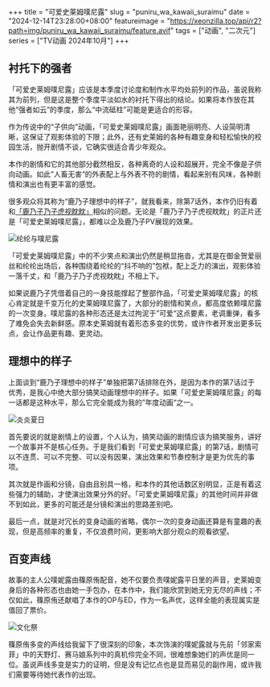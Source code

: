 +++
title = "可爱史莱姆噗尼露"
slug = "puniru_wa_kawaii_suraimu"
date = "2024-12-14T23:28:00+08:00"
featureimage = "https://xeonzilla.top/api/r2?path=img/puniru_wa_kawaii_suraimu/feature.avif"
tags = ["动画", "二次元"]
series = ["TV动画 2024年10月"]
+++
## 衬托下的强者
「可爱史莱姆噗尼露」应该是本季度讨论度和制作水平均处前列的作品，虽说我称其为前列，但是这是整个季度平淡如水的衬托下得出的结论。如果将本作放在其他“强者如云”的季度，那么“中流砥柱”可能是更适合的形容。

作为传说中的“子供向”动画，「可爱史莱姆噗尼露」画面艳丽明亮、人设简明清晰，这保证了观影体验的下限；此外，还有史莱姆的各种有趣变身和轻松愉快的校园生活，抛开剧情不谈，它确实很适合青少年观众。

本作的剧情和它的其他部分截然相反，各种离奇的人设和超展开，完全不像是子供向动画。如此”人畜无害“的外表配上与外表不符的剧情，看起来别有风味，各种剧情和演出也有更丰富的感觉。

很多观众将其称为“鹿乃子理想中的样子”，就我看来，除第7话外，本作仍旧有着和[「鹿乃子乃子虎视眈眈」](/post/shikanoko/)相似的问题。无论是「鹿乃子乃子虎视眈眈」的正片还是「可爱史莱姆噗尼露」，都难以企及鹿乃子PV展现的效果。

![纶纶与噗尼露](https://xeonzilla.top/api/r2?path=img/puniru_wa_kawaii_suraimu/01.avif "纶纶与噗尼露")

「可爱史莱姆噗尼露」中的不少笑点和演出仍然是稍显拖沓，尤其是在御金贺爱丽丝和纶纶出场后，各种围绕着纶纶的“抖不响的”包袱，配上乏力的演出，观影体验一落千丈，和「鹿乃子乃子虎视眈眈」不相上下。

如果说鹿乃子凭借着自己的一身技能撑起了整部作品，「可爱史莱姆噗尼露」的核心肯定就是千变万化的史莱姆噗尼露了，大部分的剧情和笑点，都高度依赖噗尼露的一次变身。噗尼露的各种形态还是太过拘泥于”可爱“这点要素，老调重弹，看多了难免会失去新鲜感。原本史莱姆就有着形态多变的优势，或许作者开发出更多玩点，会让作品更有趣、更灵动。

## 理想中的样子
上面谈到“鹿乃子理想中的样子”单独把第7话排除在外，是因为本作的第7话过于优秀，是我心中绝大部分搞笑动画理想中的样子。如果「可爱史莱姆噗尼露」的每一话都是这种水平，那么它完全能成为我的”年度动画“之一。

![炎炎夏日](https://xeonzilla.top/api/r2?path=img/puniru_wa_kawaii_suraimu/02.avif "炎炎夏日")

首先要说的就是剧情上的设置，个人认为，搞笑动画的剧情应该为搞笑服务，讲好一个故事并不是核心任务。于是我们看到「可爱史莱姆噗尼露」的第7话，剧情可以不连贯、可以不完整、可以没有因果，演出效果和节奏控制才是更为优先的事项。

其次就是作画和分镜，自由且别具一格，和本作的其他话数区别明显，正是有着这些强力的辅助，才使演出效果分外的好。「可爱史莱姆噗尼露」的其他时间并非做不到如此，更多的可能还是分镜和演出的思路差别吧。

最后一点，就是对冗长的变身动画的省略，偶尔一次的变身动画还算是有童趣的表现，但是高频率的重复，不仅浪费时间，更影响大部分观众的观看欲望。

## 百变声线
故事的主人公噗妮露由篠原侑配音，她不仅要负责噗妮露平日里的声音，史莱姆变身后的各种形态也由她一手包办，在本作中，我们能欣赏到她无穷无尽的声线；不仅如此，篠原侑还献唱了本作的OP与ED，作为一名声优，这样全能的表现属实是值回了票价。

![文化祭](https://xeonzilla.top/api/r2?path=img/puniru_wa_kawaii_suraimu/03.avif "文化祭")

篠原侑多变的声线给我留下了很深刻的印象，本次饰演的噗妮露就与先前「邻家索菲」中的天野灯、赛马娘系列中的真机伶完全不同，很难想象她们的声优是同一位。虽说声线多变是实力的证明，但是没有记忆点也是显而易见的副作用，或许我们需要等待她代表作的出现。